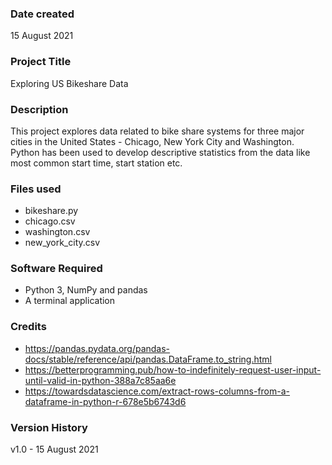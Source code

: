### Date created
15 August 2021

### Project Title
Exploring US Bikeshare Data

### Description
This project explores data related to bike share systems for three major cities in the United States - Chicago,
New York City and Washington. Python has been used to develop descriptive statistics from the data like most
common start time, start station etc.

### Files used

 - bikeshare.py
 - chicago.csv
 - washington.csv
 - new_york_city.csv

### Software Required
- Python 3, NumPy and pandas
- A terminal application

### Credits
- https://pandas.pydata.org/pandas-docs/stable/reference/api/pandas.DataFrame.to_string.html
- https://betterprogramming.pub/how-to-indefinitely-request-user-input-until-valid-in-python-388a7c85aa6e
- https://towardsdatascience.com/extract-rows-columns-from-a-dataframe-in-python-r-678e5b6743d6

### Version History

v1.0 - 15 August 2021

